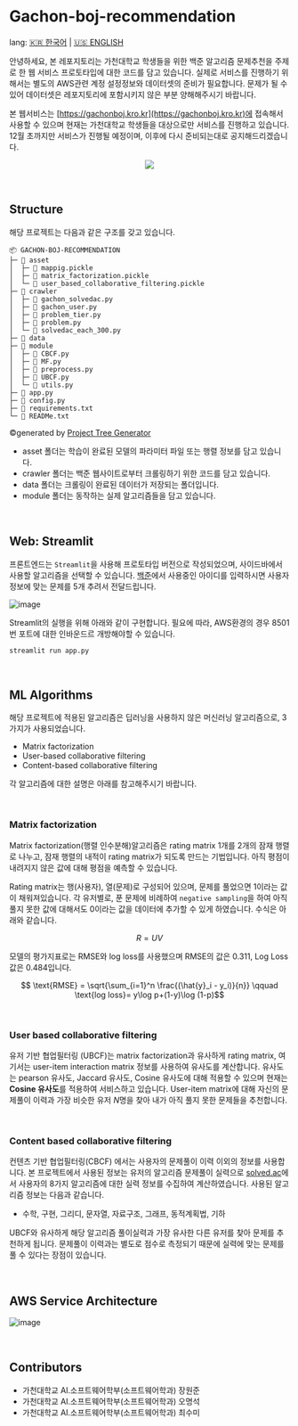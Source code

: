# Gachon-boj-recommendation

lang: [🇰🇷 한국어](https://github.com/Orca0917/Gachon-boj-recommendation) | [🇺🇸 ENGLISH](https://github.com/Orca0917/Gachon-boj-recommendation/blob/main/README-us.md)

안녕하세요, 본 레포지토리는 가천대학교 학생들을 위한 백준 알고리즘 문제추천을 주제로 한 웹 서비스 프로토타입에 대한 코드를 담고 있습니다. 실제로 서비스를 진행하기 위해서는 별도의 AWS관련 계정 설정정보와 데이터셋의 준비가 필요합니다. 문제가 될 수 있어 데이터셋은 레포지토리에 포함시키지 않은 부분 양해해주시기 바랍니다.

본 웹서비스는 [https://gachonboj.kro.kr](https://gachonboj.kro.kr)에 접속해서 사용할 수 있으며 현재는 가천대학교 학생들을 대상으로만 서비스를 진행하고 있습니다. 12월 초까지만 서비스가 진행될 예정이며, 이후에 다시 준비되는대로 공지해드리겠습니다.

<p style="text-align: center;">
<img src="https://github.com/Orca0917/Gachon-boj-recommendation/assets/91870042/09f42896-a21f-4d80-bfdc-af547d455c2e" />
</p>

<br>


## Structure

해당 프로젝트는 다음과 같은 구조를 갖고 있습니다.
```
📦 GACHON-BOJ-RECOMMENDATION
├─ 📂 asset
│  ├─ 📄 mappig.pickle
│  ├─ 📄 matrix_factorization.pickle
│  └─ 📄 user_based_collaborative_filtering.pickle
├─ 📂 crawler
│  ├─ 📜 gachon_solvedac.py
│  ├─ 📜 gachon_user.py
│  ├─ 📜 problem_tier.py
│  ├─ 📜 problem.py
│  └─ 📜 solvedac_each_300.py
├─ 📂 data
├─ 📂 module
│  ├─ 📜 CBCF.py
│  ├─ 📜 MF.py
│  ├─ 📜 preprocess.py
│  ├─ 📜 UBCF.py
│  └─ 📜 utils.py
├─ 📜 app.py
├─ 📜 config.py
├─ 📄 requirements.txt
└─ 📄 READMe.txt
```
©generated by [Project Tree Generator](https://woochanleee.github.io/project-tree-generator)


- asset 폴더는 학습이 완료된 모델의 파라미터 파일 또는 행렬 정보를 담고 있습니다.
- crawler 폴더는 백준 웹사이트로부터 크롤링하기 위한 코드를 담고 있습니다.
- data 폴더는 크롤링이 완료된 데이터가 저장되는 폴더입니다.
- module 폴더는 동작하는 실제 알고리즘들을 담고 있습니다.

<br>

## Web: Streamlit
프론트엔드는 `Streamlit`을 사용해 프로토타입 버전으로 작성되었으며, 사이드바에서 사용할 알고리즘을 선택할 수 있습니다. [백준](https://noj.am)에서 사용중인 아이디를 입력하시면 사용자 정보에 맞는 문제를 5개 추려서 전달드립니다.

![image](https://github.com/Orca0917/Gachon-boj-recommendation/assets/91870042/5393dbc0-bfd6-4343-a8d5-cbf57fa0b147)

Streamlit의 실행을 위해 아래와 같이 구현합니다. 필요에 따라, AWS환경의 경우 8501번 포트에 대한 인바운드르 개방해야할 수 있습니다.

```absh
streamlit run app.py
```

<br>


## ML Algorithms

해당 프로젝트에 적용된 알고리즘은 딥러닝을 사용하지 않은 머신러닝 알고리즘으로, 3가지가 사용되었습니다.

- Matrix factorization
- User-based collaborative filtering
- Content-based collaborative filtering

각 알고리즘에 대한 설명은 아래를 참고해주시기 바랍니다.

<br>

### Matrix factorization
Matrix factorization(행렬 인수분해)알고리즘은 rating matrix 1개를 2개의 잠재 행렬로 나누고, 잠재 행렬의 내적이 rating matrix가 되도록 만드는 기법입니다. 아직 평점이 내려지지 않은 값에 대해 평점을 예측할 수 있습니다.

Rating matrix는 행(사용자), 열(문제)로 구성되어 있으며, 문제를 풀었으면 1이라는 값이 채워져있습니다. 각 유저별로, 푼 문제에 비례하여 `negative sampling`을 하여 아직 풀지 못한 값에 대해서도 0이라는 값을 데이터에 추가할 수 있게 하였습니다. 수식은 아래와 같습니다.

$$
R = UV
$$

모델의 평가지표로는 RMSE와 log loss를 사용했으며 RMSE의 값은 0.311, Log Loss 값은 0.484입니다.

$$ \text{RMSE} = \sqrt{\sum_{i=1}^n \frac{(\hat{y}_i - y_i)}{n}} \qquad \text{log loss}= y\log p+(1-y)\log (1-p)$$

<br>

### User based collaborative filtering

유저 기반 협업필터링 (UBCF)는 matrix factorization과 유사하게 rating matrix, 여기서는 user-item interaction matrix 정보를 사용하여 유사도를 계산합니다. 유사도는 pearson 유사도, Jaccard 유사도, Cosine 유사도에 대해 적용할 수 있으며 현재는 **Cosine 유사도**를 적용하여 서비스하고 있습니다. User-item matrix에 대해 자신의 문제풀이 이력과 가장 비슷한 유저 $N$명을 찾아 내가 아직 풀지 못한 문제들을 추천합니다.

<br>

### Content based collaborative filtering

컨텐츠 기반 협업필터링(CBCF) 에서는 사용자의 문제풀이 이력 이외의 정보를 사용합니다. 본 프로젝트에서 사용된 정보는 유저의 알고리즘 문제풀이 실력으로 [solved.ac](https://solved.ac)에서 사용자의 8가지 알고리즘에 대한 실력 정보를 수집하여 계산하였습니다. 사용된 알고리즘 정보는 다음과 같습니다.

- 수학, 구현, 그리디, 문자열, 자료구조, 그래프, 동적계획법, 기하

UBCF와 유사하게 해당 알고리즘 풀이실력과 가장 유사한 다른 유저를 찾아 문제를 추천하게 됩니다. 문제풀이 이력과는 별도로 점수로 측정되기 때문에 실력에 맞는 문제를 풀 수 있다는 장점이 있습니다.

<br>

## AWS Service Architecture

![image](https://github.com/Orca0917/Gachon-boj-recommendation/assets/91870042/323357b0-998d-45d2-b8e8-baa8ae26ccd8)

<br>

## Contributors

- 가천대학교 AI.소프트웨어학부(소프트웨어학과) 장원준
- 가천대학교 AI.소프트웨어학부(소프트웨어학과) 오명석
- 가천대학교 AI.소프트웨어학부(소프트웨어학과) 최수미
